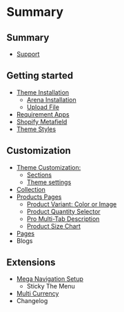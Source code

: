 # Summary

## Summary

* [Support](summary/support.md)

## Getting started

* [Theme Installation](README.md)
  * [Arena Installation](arena-installation.md)
  * [Upload File](upload-file.md)
* [Requirement Apps](app.md)
* [Shopify Metafield](shopify-metafield.md)
* [Theme Styles](change-theme-styles.md)

## Customization

* [Theme Customization:](theme-customization.md)
  * [Sections](sections.md)
  * [Theme settings](theme-settings.md)
* [Collection](collection.md)
* [Products Pages](products.md)
  * [Product Variant: Color or Image](products/product-color-variant.md)
  * [Product Quantity Selector](products/product-quantity-selector.md)
  * [Pro Multi-Tab Description](products/product-multi-tab-description.md)
  * [Product Size Chart](sizechart.md)
* [Pages](pages.md)
* Blogs

## Extensions

* [Mega Navigation Setup](extensions/mega-navigation-setup.md)
  * Sticky The Menu
* [Multi Currency](summary/currency.md)
* Changelog


